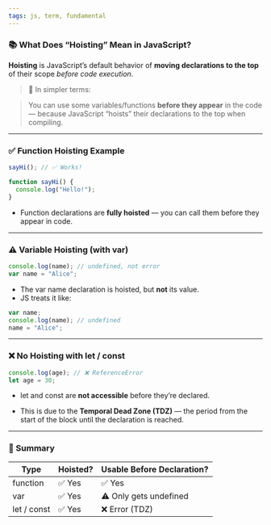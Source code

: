 ```yaml
---
tags: js, term, fundamental
---
```


### **📚 What Does “Hoisting” Mean in JavaScript?**

**Hoisting** is JavaScript’s default behavior of **moving declarations to the top** of their scope _before code execution_.

> 🧠 In simpler terms:

> You can use some variables/functions **before they appear** in the code — because JavaScript “hoists” their declarations to the top when compiling.

---

### **✅ Function Hoisting Example**

```js
sayHi(); // ✅ Works!

function sayHi() {
  console.log("Hello!");
}
```

- Function declarations are **fully hoisted** — you can call them before they appear in code.

---

### **⚠️ Variable Hoisting (with var)**

```js
console.log(name); // undefined, not error
var name = "Alice";
```

- The var name declaration is hoisted, but **not** its value.
- JS treats it like:

```js
var name;
console.log(name); // undefined
name = "Alice";
```

---

### **❌ No Hoisting with let / const**

```js
console.log(age); // ❌ ReferenceError
let age = 30;
```

- let and const are **not accessible** before they’re declared.
    
- This is due to the **Temporal Dead Zone (TDZ)** — the period from the start of the block until the declaration is reached.
    

---

### **🧪 Summary**

|**Type**|**Hoisted?**|**Usable Before Declaration?**|
|---|---|---|
|function|✅ Yes|✅ Yes|
|var|✅ Yes|⚠️ Only gets undefined|
|let / const|✅ Yes|❌ Error (TDZ)|
